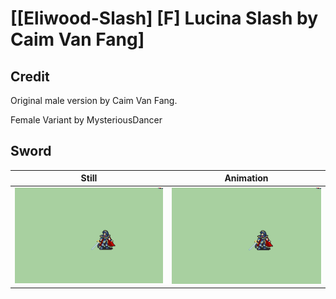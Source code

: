 # [\[Eliwood-Slash\] \[F\] Lucina Slash by Caim Van Fang]

## Credit

Original male version by Caim Van Fang.

Female Variant by MysteriousDancer
	
## Sword

| Still | Animation |
| :---: | :-------: |
| ![Sword still](./Sword_000.png) | ![Sword animation](./Sword.gif) |
